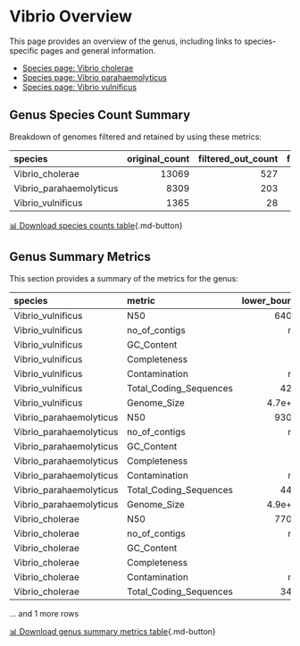 # Vibrio Overview
This page provides an overview of the genus, including links to species-specific pages and general information.

- [Species page: Vibrio cholerae](Vibrio_cholerae/index.md)
- [Species page: Vibrio parahaemolyticus](Vibrio_parahaemolyticus/index.md)
- [Species page: Vibrio vulnificus](Vibrio_vulnificus/index.md)
## Genus Species Count Summary
Breakdown of genomes filtered and retained by using these metrics:

| species                 |   original_count |   filtered_out_count |   final_count |
|:------------------------|-----------------:|---------------------:|--------------:|
| Vibrio_cholerae         |            13069 |                  527 |         12542 |
| Vibrio_parahaemolyticus |             8309 |                  203 |          8106 |
| Vibrio_vulnificus       |             1365 |                   28 |          1337 |


[📊 Download species counts table](species_counts.csv){.md-button}
## Genus Summary Metrics
This section provides a summary of the metrics for the genus:

| species                 | metric                 |   lower_bounds |   upper_bounds |
|:------------------------|:-----------------------|---------------:|---------------:|
| Vibrio_vulnificus       | N50                    |    64000       |      nan       |
| Vibrio_vulnificus       | no_of_contigs          |      nan       |      310       |
| Vibrio_vulnificus       | GC_Content             |       45       |       47       |
| Vibrio_vulnificus       | Completeness           |       98       |      nan       |
| Vibrio_vulnificus       | Contamination          |      nan       |        6       |
| Vibrio_vulnificus       | Total_Coding_Sequences |     4200       |     5800       |
| Vibrio_vulnificus       | Genome_Size            |        4.7e+06 |        6.1e+06 |
| Vibrio_parahaemolyticus | N50                    |    93000       |      nan       |
| Vibrio_parahaemolyticus | no_of_contigs          |      nan       |      180       |
| Vibrio_parahaemolyticus | GC_Content             |       44       |       46       |
| Vibrio_parahaemolyticus | Completeness           |       96       |      nan       |
| Vibrio_parahaemolyticus | Contamination          |      nan       |        7       |
| Vibrio_parahaemolyticus | Total_Coding_Sequences |     4400       |     5900       |
| Vibrio_parahaemolyticus | Genome_Size            |        4.9e+06 |        6.1e+06 |
| Vibrio_cholerae         | N50                    |    77000       |      nan       |
| Vibrio_cholerae         | no_of_contigs          |      nan       |      230       |
| Vibrio_cholerae         | GC_Content             |       47       |       48       |
| Vibrio_cholerae         | Completeness           |       96       |      nan       |
| Vibrio_cholerae         | Contamination          |      nan       |        5       |
| Vibrio_cholerae         | Total_Coding_Sequences |     3400       |     4200       |

... and 1 more rows


[📊 Download genus summary metrics table](genus_summary_metrics.csv){.md-button}
